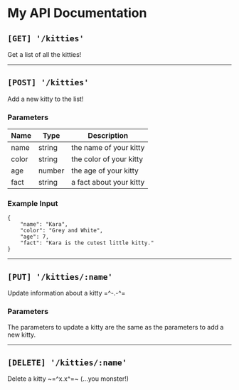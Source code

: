 # My API Documentation

## `[GET] '/kitties'`
Get a list of all the kitties!

------

## `[POST] '/kitties'`
Add a new kitty to the list!

### Parameters
| Name | Type | Description |
| --- | --- | --- |
| name | string | the name of your kitty |
| color | string | the color of your kitty |
| age | number | the age of your kitty |
| fact | string | a fact about your kitty |

### Example Input

```
{ 
    "name": "Kara",
    "color": "Grey and White",
    "age": 7,
    "fact": "Kara is the cutest little kitty."
}
```

------

## `[PUT] '/kitties/:name'`
Update information about a kitty =^-.-^=

### Parameters
The parameters to update a kitty are the same as the parameters to add a new kitty.

------

## `[DELETE] '/kitties/:name'`
Delete a kitty ~=^x.x^=~
(...you monster!)